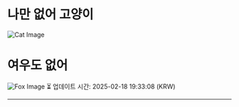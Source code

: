 
# 나만 없어 고양이

![Cat Image](https://cdn2.thecatapi.com/images/496.gif)

# 여우도 없어
![Fox Image](https://randomfox.ca/images/121.jpg)
⏳ 업데이트 시간: 2025-02-18 19:33:08 (KRW)

---
